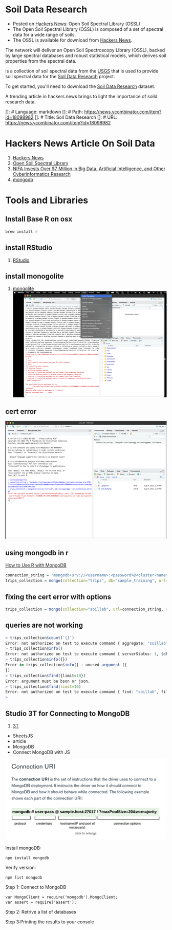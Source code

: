 # Soil Data Research

- Posted on [Hackers News](https://news.ycombinator.com/item?id=32293359):
  Open Soil Spectral Library (OSSL)
- The Open Soil Spectral Library (OSSL) is composed of a set of spectral data for a wide range of soils.
- The OSSL is available for download from [Hackers News](https://news.ycombinator.com/item?id=32293359).

The network will deliver an Open Soil Spectroscopy Library (OSSL), backed by large spectral databases and robust statistical models, which derives soil properties from the spectral data.

is a collection of soil spectral data from the [USGS](https://www.usgs.gov/core-science-systems/science/soil-spectral-research/open-soil-spectral-library-ossl) that is used to provide soil spectral data for the [Soil Data Research](https://www.usgs.gov/core-science-systems/science/soil-spectral-research/soil-data-research) project.

To get started, you'll need to download the [Soil Data Research](https://www.usda.gov/nfs/data/of/soil/soil-data-research.html) dataset.

A trending article in hackers news brings to light the importance of soild research data.

[]: # Language: markdown
[]: # Path: https://news.ycombinator.com/item?id=18098982
[]: # Title: Soil Data Research
[]: # URL: https://news.ycombinator.com/item?id=18098982

# Hackers News Article On Soil Data

1. [Hackers News](https://news.ycombinator.com/item?id=32293359)
1. [Open Soil Spectral Library
   ](https://soilspectroscopy.github.io/ossl-manual/)
1. [NIFA Invests Over $7 Million in Big Data, Artificial Intelligence, and Other Cyberinformatics Research](https://www.nifa.usda.gov/about-nifa/press-releases/nifa-invests-over-7-million-big-data-artificial-intelligence-other)
1. [mongodb](https://soilspectroscopy.github.io/ossl-manual/index.html#ossl-mongodb)

# Tools and Libraries

## Install Base R on osx

```sh
brew install r
```

## install RStudio

1. [RStudio](https://www.rstudio.com/products/rstudio/download/#download)

## install monogolite

1. [mongolite](https://jeroen.github.io/mongolite/index.html#install-mongolite-in-r)
   ![rstudio](images/rstudio_install_package.png)

## cert error

![cert_error](images/cert_error.png)

## using mongodb in r

[How to Use R with MongoDB](https://www.mongodb.com/languages/mongodb-and-r-example)

```R
connection_string = 'mongodb+srv://<username>:<password>@<cluster-name>.mongodb.net/sample_training'
trips_collection = mongo(collection="trips", db="sample_training", url=connection_string)
```

## fixing the cert error with options

```R
trips_collection = mongo(collection="soillab", url=connection_string, options = ssl_options(weak_cert_validation = T))
```

## queries are not working

```R
> trips_collection$count('{}')
Error: not authorized on test to execute command { aggregate: "soillab", cursor: {}, pipeline: [ { $match: {} }, { $group: { _id: 1, n: { $sum: 1 } } } ], $db: "test", lsid: { id: UUID("b1e14775-e7f2-4a2e-9ee5-e58507553e73") } }
> trips_collection$info()
Error: not authorized on test to execute command { serverStatus: 1, $db: "test", lsid: { id: UUID("b1e14775-e7f2-4a2e-9ee5-e58507553e73") } }
> trips_collection$info({})
Error in trips_collection$info({ : unused argument ({
})
> trips_collection$find({limit=10})
Error: argument must be bson or json.
> trips_collection$find(limit=10)
Error: not authorized on test to execute command { find: "soillab", filter: {}, projection: { _id: 0 }, sort: {}, skip: 0, limit: 10, noCursorTimeout: false, $db: "test", lsid: { id: UUID("b1e14775-e7f2-4a2e-9ee5-e58507553e73") } }
>
```

## Studio 3T for Connecting to MongoDB

1. [3T](https://studio3t.com)

- SheetsJS
- article
- MongoDB
- Connect MongoDB with JS

![connection string](./mongoconn.png)

Install mongoDB:

```
npm install mongodb
```

Verify version:

```
npm list mongodb
```

Step 1: Connect to MongoDB

```
var MongoClient = require('mongodb').MongoClient;
var assert = require('assert');
```

Step 2: Retrive a list of databases

Step 3:Printing the results to your console
